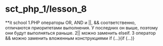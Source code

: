 # sct_php_1/lesson_8
**it school
1.PHP операторы OR, AND и ||, && соответственно, отличаются приоритетами выполнения. У последних он выше, поэтому они будут выполняться раньше.
2|| можно заменить elseif.
3 оператор && можно заменить вложенным конструкциями if (...){if (...)}